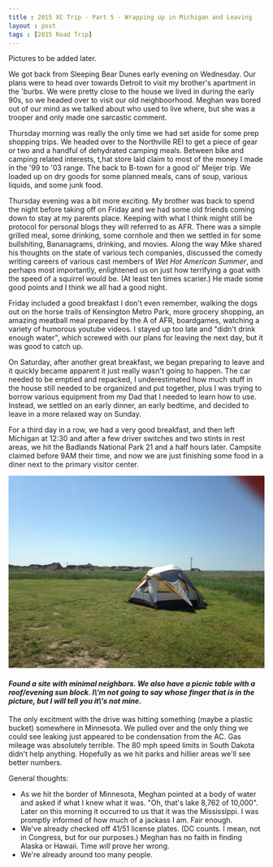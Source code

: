 ```yaml
---
title : 2015 XC Trip - Part 5 - Wrapping up in Michigan and Leaving
layout : post
tags : [2015 Road Trip]
---
```


Pictures to be added later.

We got back from Sleeping Bear Dunes early evening on Wednesday.  Our plans were to head over towards Detroit to visit my brother\'s apartment in the \'burbs.  We were pretty close to the house we lived in during the early 90s, so we headed over to visit our old neighboorhood.  Meghan was bored out of our mind as we talked about who used to live where, but she was a trooper and only made one sarcastic comment.  

Thursday morning was really the only time we had set aside for some prep shopping trips.  We headed over to the Northville REI to get a piece of gear or two and a handful of dehydrated camping meals.  Between bike and camping related interests, t,hat store laid claim to most of the money I made in the \'99 to \'03 range.  The back to B-town for a good ol\' Meijer trip.  We loaded up on dry goods for some planned meals, cans of soup, various liquids, and some junk food. 

Thursday evening was a bit more exciting.  My brother was back to spend the night before taking off on Friday and we had some old friends coming down to stay at my parents place.  Keeping with what I think might still be protocol for personal blogs they will referred to as AFR.  There was a simple grilled meal, some drinking, some cornhole and then we settled in for some bullshiting, Bananagrams, drinking, and movies.  Along the way Mike shared his thoughts on the state of various tech companies, discussed the comedy writing careers of various cast members of _Wet Hot American Summer_, and perhaps most importantly, enlightened us on just how terrifying a goat with the speed of a squirrel would be.  (At least ten times scarier.)  He made some good points and I think we all had a good night.

Friday included a good breakfast I don't even remember, walking the dogs out on the horse trails of Kensington Metro Park, more grocery shopping, an amazing meatball meal prepared by the A of AFR, boardgames, watching a variety of humorous youtube videos.  I stayed up too late and \"didn't drink enough water\", which screwed with our plans for leaving the next day, but it was good to catch up.

On Saturday, after another great breakfast, we began preparing to leave and it quickly became apparent it just really wasn't going to happen.  The car needed to be emptied and repacked, I underestimated how much stuff in the house still needed to be organized and put together, plus I was trying to borrow various equipment from my Dad that I needed to learn how to use.  Instead, we settled on an early dinner, an early bedtime, and decided to leave in a more relaxed way on Sunday.

For a third day in a row, we had a very good breakfast, and then left Michigan at 12:30 and after a few driver switches and two stints in rest areas, we hit the Badlands National Park 21 and a half hours later.  Campsite claimed before 9AM their time, and now we are just finishing some food in a diner next to the primary visitor center.

<img src="/assets/xc2015/badlandsSite.jpg" class="img-responsive" alt="Badlands Campsite">
<h4><div class="small text-center"><em>Found a site with minimal neighbors.  We also have a picnic table with a roof/evening sun block.  I\'m not going to say whose finger that is in the picture, but I will tell you it\'s not mine.</em></div></h4>


The only excitment with the drive was hitting something (maybe a plastic bucket) somewhere in Minnesota.  We pulled over and the only thing we could see leaking just appeared to be condensation from the AC.  Gas mileage was absolutely terrible.  The 80 mph speed limits in South Dakota didn't help anything.  Hopefully as we hit parks and hillier areas we'll see better numbers.  

General thoughts:

* As we hit the border of Minnesota, Meghan pointed at a body of water and asked if what I knew what it was.  \"Oh, that\'s lake 8,762 of 10,000\".  Later on this morning it occurred to us that it was the Mississippi.  I was promptly informed of how much of a jackass I am.  Fair enough.
* We've already checked off 41/51 license plates. (DC counts.  I mean, not in Congress, but for our purposes.)  Meghan has no faith in finding Alaska or Hawaii.  Time _will_ prove her wrong.
* We're already around too many people.
